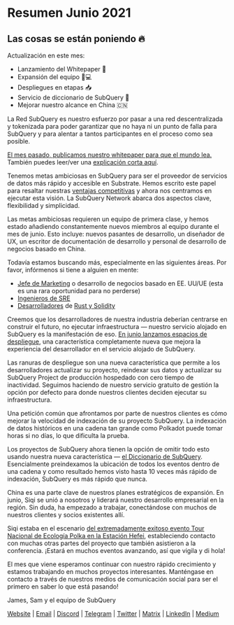 # Resumen Junio 2021

## Las cosas se están poniendo 🔥

Actualización en este mes:

-   Lanzamiento del Whitepaper 🎊
-   Expansión del equipo 👩💻
-   Despliegues en etapas 📥
-   Servicio de diccionario de SubQuery 📖
-   Mejorar nuestro alcance en China 🇨🇳

La Red SubQuery es nuestro esfuerzo por pasar a una red descentralizada y tokenizada para poder garantizar que no haya ni un punto de falla para SubQuery y para alentar a tantos participantes en el proceso como sea posible.

[El mes pasado, publicamos nuestro whitepaper para que el mundo lea.](https://static.subquery.network/whitepaper.pdf) También puedes leer/ver una [explicación corta aquí](https://subquery.medium.com/the-subquery-network-a-summary-46cde0acb010).

Tenemos metas ambiciosas en SubQuery para ser el proveedor de servicios de datos más rápido y accesible en Substrate. Hemos escrito este papel para resaltar nuestras [ventajas competitivas](https://subquery.medium.com/subquery-network-our-goals-and-competitive-advantages-a6efdd544be4) y ahora nos centramos en ejecutar esta visión. La SubQuery Network abarca dos aspectos clave, flexibilidad y simplicidad.

Las metas ambiciosas requieren un equipo de primera clase, y hemos estado añadiendo constantemente nuevos miembros al equipo durante el mes de junio. Esto incluye: nuevos pasantes de desarrollo, un diseñador de UX, un escritor de documentación de desarrollo y personal de desarrollo de negocios basado en China.

Todavía estamos buscando más, especialmente en las siguientes áreas. Por favor, infórmenos si tiene a alguien en mente:

-   [Jefe de Marketing](https://angel.co/company/subquery/jobs/1494376-head-of-marketing) o desarrollo de negocios basado en EE. UU/UE (esta es una rara oportunidad para no perderse)
-   [Ingenieros de SRE](https://angel.co/company/subquery/jobs/1497942-site-reliability-engineer)
-   [Desarrolladores](https://angel.co/company/subquery/jobs/1494414-rust-developer) de [Rust y Solidity](https://angel.co/company/subquery/jobs/1494435-solidity-developer)

Creemos que los desarrolladores de nuestra industria deberían centrarse en construir el futuro, no ejecutar infraestructura — nuestro servicio alojado en SubQuery es la manifestación de eso. [En junio lanzamos espacios de despliegue](https://subquery.medium.com/deployment-slots-are-here-subquery-projects-4fe2629f8858), una característica completamente nueva que mejora la experiencia del desarrollador en el servicio alojado de SubQuery.

Las ranuras de despliegue son una nueva característica que permite a los desarrolladores actualizar su proyecto, reindexar sus datos y actualizar su SubQuery Project de producción hospedado con cero tiempo de inactividad. Seguimos haciendo de nuestro servicio gratuito de gestión la opción por defecto para donde nuestros clientes deciden ejecutar su infraestructura.

Una petición común que afrontamos por parte de nuestros clientes es cómo mejorar la velocidad de indexación de su proyecto SubQuery. La indexación de datos históricos en una cadena tan grande como Polkadot puede tomar horas si no días, lo que dificulta la prueba.

Los proyectos de SubQuery ahora tienen la opción de omitir todo esto usando nuestra nueva característica — [el Diccionario de SubQuery](https://subquery.medium.com/subquerys-just-got-a-lot-faster-with-the-dictionary-8a7a1447574). Esencialmente preindexamos la ubicación de todos los eventos dentro de una cadena y como resultado hemos visto hasta 10 veces más rápido de indexación, SubQuery es más rápido que nunca.

China es una parte clave de nuestros planes estratégicos de expansión. En junio, Siqi se unió a nosotros y liderará nuestro desarrollo empresarial en la región. Sin duda, ha empezado a trabajar, conectándose con muchos de nuestros clientes y socios existentes allí.

Siqi estaba en el escenario [del extremadamente exitoso evento Tour Nacional de Ecología Polka en la Estación Hefei](https://twitter.com/SubQueryNetwork/status/1409696588465721348), estableciendo contacto con muchas otras partes del proyecto que también asistieron a la conferencia. ¡Estará en muchos eventos avanzando, así que vigila y di hola!

El mes que viene esperamos continuar con nuestro rápido crecimiento y estamos trabajando en muchos proyectos interesantes. Manténgase en contacto a través de nuestros medios de comunicación social para ser el primero en saber lo que está pasando!

James, Sam y el equipo de SubQuery

[Website](https://subquery.network/) | [Email](mailto:hello@subquery.network) | [Discord](https://discord.com/invite/78zg8aBSMG) | [Telegram](https://t.me/subquerynetwork) | [Twitter](https://twitter.com/subquerynetwork) | [Matrix](https://matrix.to/#/#subquery:matrix.org) | [LinkedIn](https://www.linkedin.com/company/subquery) | [Medium](https://subquery.medium.com/)